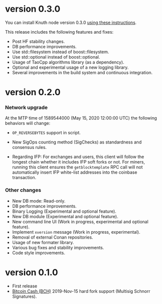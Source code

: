 # version 0.3.0

You can install Knuth node version 0.3.0 [using these instructions](http://kth.cash/#download).

This release includes the following features and fixes:

- Post HF stability changes.
- DB performance improvements.
- Use std::filesystem instead of boost::filesystem.
- Use std::optional instead of boost::optional.
- Usage of TaoCpp algorithms library (as a dependency).
- Optional and experimental usage of a new logging library.
- Several improvements in the build system and continuous integration.

# version 0.2.0

### Network upgrade

At the MTP time of 1589544000 (May 15, 2020 12:00:00 UTC) the following behaviors will change:

- `OP_REVERSEBYTES` support in script.  

- New SigOps counting method (SigChecks) as standardness and consensus rules.

- Regarding IFP: For exchanges and users, this client will follow the longest chain whether it includes IFP soft forks or not. For miners, running this client ensures the `getblocktemplate` RPC call will not automatically insert IFP white-list addresses into the coinbase transaction.

### Other changes

- New DB mode: Read-only.
- DB performance improvements.
- Binary Logging (Experimental and optional feature).
- New DB module (Experimental and optional feature).
- New command line UI (Work in progress, experimental and optional feature).
- Implement `xversion` message (Work in progress, experimental).
- Removal of external Conan repositories.
- Usage of new formater library.
- Various bug fixes and stability improvements.
- Code style improvements.

# version 0.1.0

- First release
- [Bitcoin Cash (BCH)](https://www.bitcoincash.org/) 2019-Nov-15 hard fork support (Multisig Schnorr Signatures).

